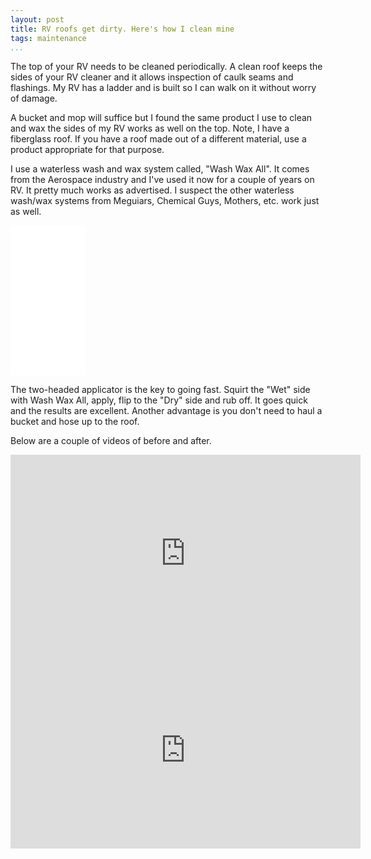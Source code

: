 ```yaml
---
layout: post  
title: RV roofs get dirty. Here's how I clean mine  
tags: maintenance
...
```


The top of your RV needs to be cleaned periodically. A clean roof keeps
the sides of your RV cleaner and it allows inspection of caulk seams and
flashings. My RV has a ladder and is built so I can walk on it without
worry of damage.

A bucket and mop will suffice but I found the same product I use to
clean and wax the sides of my RV works as well on the top. Note, I have
a fiberglass roof. If you have a roof made out of a different material,
use a product appropriate for that purpose.

I use a waterless wash and wax system called, "Wash Wax All". It comes
from the Aerospace industry and I've used it now for a couple of years
on RV. It pretty much works as advertised. I suspect the other waterless
wash/wax systems from Meguiars, Chemical Guys, Mothers, etc. work just
as well.

<iframe style="width:120px;height:240px;" marginwidth="0" marginheight="0" scrolling="no" frameborder="0" src="//ws-na.amazon-adsystem.com/widgets/q?ServiceVersion=20070822&OneJS=1&Operation=GetAdHtml&MarketPlace=US&source=ss&ref=as_ss_li_til&ad_type=product_link&tracking_id=waywards-20&language=en_US&marketplace=amazon&region=US&placement=B006AFAWYI&asins=B006AFAWYI&linkId=236744d2a4eb45e4a99e0c0a9f10c49c&show_border=true&link_opens_in_new_window=true"></iframe>

The two-headed applicator is the key to going fast. Squirt the "Wet" side
with Wash Wax All, apply, flip to the "Dry" side and rub off. It goes quick
and the results are excellent. Another advantage is you don't need to
haul a bucket and hose up to the roof.

Below are a couple of videos of before and after.

<iframe width="560" height="315" src="https://www.youtube.com/embed/xDVsYlTXSNI" frameborder="0" allow="autoplay; encrypted-media" allowfullscreen></iframe>

<iframe width="560" height="315" src="https://www.youtube.com/embed/5NDDQsXBabw" frameborder="0" allow="autoplay; encrypted-media" allowfullscreen></iframe>